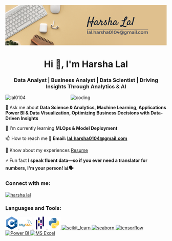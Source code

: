 ![logo](https://github.com/lal0104/lal0104/blob/main/Black%20Minimal%20Business%20Personal%20Profile%20Linkedin%20Banner.png)
<h1 align="center">Hi 👋, I'm Harsha Lal</h1>
<h3 align="center">Data Analyst | Business Analyst | Data Scientist | Driving Insights Through Analytics & AI</h3>
<div >
<img align ="right" alt="coding" width ="300" src="https://bedatasolutions.com/wp-content/uploads/2023/02/datascience.gif">
<p align="left"> <img src="https://komarev.com/ghpvc/?username=lal0104&label=Profile%20views&color=0e75b6&style=flat" alt="lal0104" /> </p>

💬 Ask me about **Data Science & Analytics, Machine Learning, Applications Power BI & Data Visualization, Optimizing Business Decisions with Data-Driven Insights**

🌱 I’m currently learning **MLOps & Model Deployment**

📫 How to reach me **📧 Email: lal.harsha0104@gmail.com**

📄 Know about my experiences [Resume](https://drive.google.com/drive/folders/1wRb7GnGl1iGxflu1vTLN_DZkxwStbgUv)

⚡ Fun fact **I speak fluent data—so if you ever need a translator for numbers, I'm your person! 📊🗣️**
</div>

<div>
  <h3 align="left">Connect with me:</h3>

<p align="left">
<a href="https://www.linkedin.com/in/lal-harsha/" target="blank"><img align="center" src="https://raw.githubusercontent.com/rahuldkjain/github-profile-readme-generator/master/src/images/icons/Social/linked-in-alt.svg" alt="harsha lal" height="30" width="40" /></a>
</p>
  <h3 align="left">Languages and Tools:</h3>
<p align="left"> 
  <a href="https://www.w3schools.com/cpp/" target="_blank" rel="noreferrer"> 
    <img src="https://raw.githubusercontent.com/devicons/devicon/master/icons/cplusplus/cplusplus-original.svg" alt="cplusplus" width="40" height="40"/> 
  </a> 
  <a href="https://www.mysql.com/" target="_blank" rel="noreferrer"> 
    <img src="https://raw.githubusercontent.com/devicons/devicon/master/icons/mysql/mysql-original-wordmark.svg" alt="mysql" width="40" height="40"/> 
  </a> 
  <a href="https://pandas.pydata.org/" target="_blank" rel="noreferrer"> 
    <img src="https://raw.githubusercontent.com/devicons/devicon/2ae2a900d2f041da66e950e4d48052658d850630/icons/pandas/pandas-original.svg" alt="pandas" width="40" height="40"/> 
  </a> 
  <a href="https://www.python.org" target="_blank" rel="noreferrer"> 
    <img src="https://raw.githubusercontent.com/devicons/devicon/master/icons/python/python-original.svg" alt="python" width="40" height="40"/> 
  </a> 
  <a href="https://scikit-learn.org/" target="_blank" rel="noreferrer"> 
    <img src="https://upload.wikimedia.org/wikipedia/commons/0/05/Scikit_learn_logo_small.svg" alt="scikit_learn" width="40" height="40"/> 
  </a> 
  <a href="https://seaborn.pydata.org/" target="_blank" rel="noreferrer"> 
    <img src="https://seaborn.pydata.org/_images/logo-mark-lightbg.svg" alt="seaborn" width="40" height="40"/> 
  </a> 
  <a href="https://www.tensorflow.org" target="_blank" rel="noreferrer"> 
    <img src="https://www.vectorlogo.zone/logos/tensorflow/tensorflow-icon.svg" alt="tensorflow" width="40" height="40"/> 
  </a> 
 <!-- Corrected Power BI and MS Excel logos -->
  <a href="https://powerbi.microsoft.com/" target="_blank" rel="noreferrer">
    <img src="https://upload.wikimedia.org/wikipedia/commons/thumb/c/cf/New_Power_BI_Logo.svg/1200px-New_Power_BI_Logo.svg.png" alt="Power BI" width="40" height="40"/>
  </a>
  <a href="https://www.microsoft.com/en-us/microsoft-365/excel" target="_blank" rel="noreferrer">
    <img src="https://i.pinimg.com/736x/13/88/5f/13885f590c6070c7f106b0f19a17ab9b.jpg" alt="MS Excel" width="40" height="40"/>
  </a>
</p>
</div>

